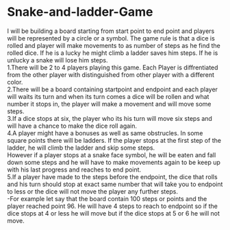 # Snake-and-ladder-Game
I will be building a board starting from start point to end point and players will be represented by a circle or a symbol. The game rule is that a dice is rolled and player will make movements to as number of steps as he find the rolled dice. If he is a lucky he might climb a ladder saves him steps. If he is unlucky a snake will lose him steps.
<br/>1.There will be 2 to 4 players playing this game. Each Player is diffrentiated from the other player with distinguished from other player with a different color.
<br/>2.There will be a board containing startpoint and endpoint and each player will waits its turn and when its turn comes a dice will be rollen and what number it stops in, the player will make a movement and will move some steps.
<br/>3.If a dice stops at six, the player who its his turn will move six steps and will have a chance to make the dice roll again. 
<br/>4.A player might have a bonuses as well as same obstrucles. In some square points there will be ladders. If the player stops at the first step of the ladder, he will climb the ladder and skip some steps. 
<br/>However if a player stops at a snake face symbol, he will be eaten and fall down some steps and he will have to make movements again to be keep up with his last progress and reaches to end point.
<br/>5.If a player have made to the steps before the endpoint, the dice that rolls and his turn should stop at exact same number that will take you to endpoint to less or the dice will not move the player any further steps. 
<br/>-For example let say that the board contain 100 steps or points and the player reached point 96. He will have 4 steps to reach to endpoint so if the dice stops at 4 or less he will move but if the dice stops at 5 or 6 he will not move.
